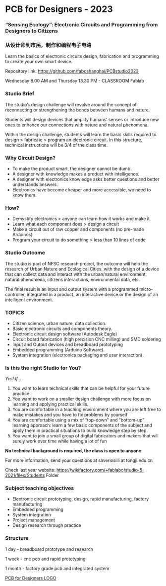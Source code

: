 # PCB for Designers - 2023

### “Sensing Ecology”: Electronic Circuits and Programming from  Designers to Citizens

### 从设计师到市民，制作和编程电子电路

Learn the basics of electronic circuits design, fabrication and programming to create your own smart device.

Repository link: https://github.com/faboshanghai/PCBstudio2023

Wednesday 8.00 AM and Thursday 13.30 PM -  CLASSROOM Fablab


### Studio Brief

The studio’s design challenge will revolve around the concept of reconnecting or strengthening the bonds between humans and nature.

Students will design devices that amplify humans’ senses or introduce new ones to enhance our connections with nature and natural phenomena.

Within the design challenge, students will learn the basic skills required to design &gt; fabricate &gt;  program an electronic circuit. In this structure, technical instructions will be 3/4 of the class time.



### Why Circuit Design?

* To make the product smart, the designer cannot be dumb.
* A designer with knowledge  makes a  product with intelligence.
* A designer with electronics knowledge asks better questions and better understands answers.
* Electronics have become cheaper and more accessible, we need to know them.



### How?

* Demystify electronics &gt; anyone can learn how it works and make it
* Learn what each component does &gt; design a circuit
* Make a circuit out of raw copper and components \(no pre-made Arduinos\)
* Program your circuit to do something &gt; less than 10 lines of code



### Studio Outcome

The studio is part of NFSC research project, the outcome will help the research of Urban Nature and Ecological Cities, with the design of a device that can collect data and interact with the urban/natural environment, natural phenomena, citizens interactions, environmental data, etc.

The final result is an input and output system with a programmed micro-controller, integrated in a product, an interactive device or the design of an intelligent environment.



### TOPICS

* Citizen science, urban nature, data collection.
* Basic electronic circuits and components theory.
* Electronic circuit design software \(Autodesk Eagle\)
* Circuit board fabrication \(high precision CNC milling\) and SMD soldering
* Input and Output devices and breadboard prototyping
* Embedded programming \(Arduino Software\).
* System integration \(electronics packaging and user interaction\).



### Is this the right Studio for You?

_Yes! If..._


1. You want to learn technical skills that can be helpful for your future practice
2. You want to work on a smaller design challenge with more focus on learning and applying  practical skills.
3. You are comfortable in a teaching environment where you are left free to make mistakes and you have to fix problems by yourself
4. You are comfortable using a mix of “top-down” and “bottom-up” learning approach:  learn a few basic components of the subject and apply them in practical situations to build knowledge step by step.
5. You want to join a small group of digital fabricators and makers that will surely work over time while having a lot of fun

**No technical background is required, the class is open to anyone.**



For more information, send your questions at saveriosilli at tongji.edu.cn

Check last year website: https://wikifactory.com/+fablabo/studio-5-2021/files/Students Folder



### Subject teaching objectives

* Electronic circuit prototyping, design, rapid manufacturing, factory manufacturing
* Embedded programming
* System integration
* Project management
* Design research through practice



### Structure

1 day - breadboard prototype and research

1 week - cnc pcb and rapid prototyping

1 month - factory grade pcb and integrated system



[PCB for Designers LOGO](../image/pcb4d-logo.jpg)